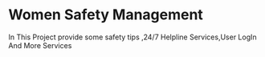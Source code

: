# Women Safety Management
 In This Project provide some safety tips ,24/7 Helpline Services,User LogIn  And More Services 
